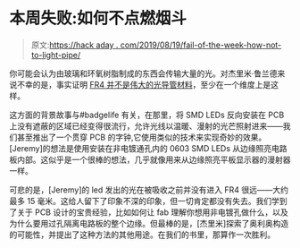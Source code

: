 # 本周失败:如何不点燃烟斗

> 原文:[https://hack aday . com/2019/08/19/fail-of-the-week-how-not-to-light-pipe/](https://hackaday.com/2019/08/19/fail-of-the-week-how-not-to-light-pipe/)

你可能会认为由玻璃和环氧树脂制成的东西会传输大量的光。对杰里米·鲁兰德来说不幸的是，事实证明 [FR4 并不是伟大的光导管材料](https://hackaday.io/project/167113-fr-4-lightpipe-experiment-1)，至少在一个维度上是这样。

这方面的背景故事与#badgelife 有关，在那里，将 SMD LEDs 反向安装在 PCB 上没有遮蔽的区域已经变得很流行，允许光线以温暖、漫射的光芒照射进来——我们甚至推出了一个贯穿 PCB 的字钟,它使用类似的技术来实现奇妙的效果。[Jeremy]的想法是使用安装在非电镀通孔内的 0603 SMD LEDs 从边缘照亮电路板内部。这似乎是一个很棒的想法，几乎就像用来从边缘照亮平板显示器的漫射器一样。

可悲的是，[Jeremy]的 led 发出的光在被吸收之前并没有进入 FR4 很远——大约最多 15 毫米。这给人留下了印象不深的印象，但一切肯定都没有失去。我们学到了关于 PCB 设计的宝贵经验，比如如何让 fab 理解你想用非电镀孔做什么，以及为什么要用过孔隔离电路板的整个边缘。但最棒的是，[杰里米]探索了奥利奥构造的可能性，并提出了这种方法的其他用途。在我们的书里，那算作一次胜利。